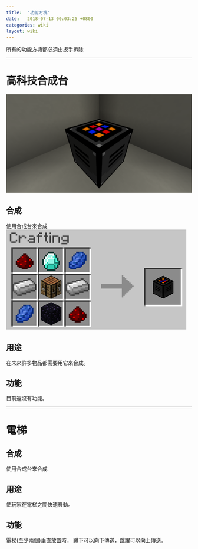 ```yaml
---
title:  "功能方塊"
date:   2018-07-13 00:03:25 +0800
categories: wiki
layout: wiki
---
```


所有的功能方塊都必須由扳手拆除


*****
# 高科技合成台
![](/assets/img/wiki/ht-ct/overview.png)
## 合成
使用合成台來合成
![](/assets/img/wiki/ht-ct/recipe.png)
## 用途
在未來許多物品都需要用它來合成。
## 功能
目前還沒有功能。

*****
# 電梯

## 合成
使用合成台來合成

## 用途
使玩家在電梯之間快速移動。
## 功能
電梯(至少兩個)垂直放置時，
蹲下可以向下傳送，跳躍可以向上傳送。